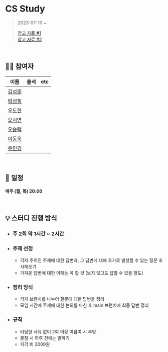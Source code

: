 # CS Study

                                    
> 2023-07-10 ~

> [참고 자료 #1](https://github.com/gyoogle/tech-interview-for-developer)  
> [참고 자료 #2](https://www.notion.so/codestates/08a2e00842144575a220fcd2b2825e33)

<br>

## 👨‍💻 참여자

|                   이름                   | 출석 | etc |
| :--------------------------------------: | :--: | :-: |
| [김성훈](https://github.com/Hoonology) |     |     |
| [박성필](https://github.com/psp3742) |     |     |
| [우도현](https://github.com/teddy-woo) |     |     |
| [오시연](https://github.com/seay0) |     |     |
| [오승택](https://github.com/ostarry0728) |     |     |
| [이동욱](https://github.com/dongukuklee) |     |     |
| [주민경](https://github.com/MinkyungJ) |     |     |

<br>

## 📅 일정

**매주 (월, 목) 20:00**

<br>

## 💡 스터디 진행 방식

- ### 주 2회 약 1시간 ~ 2시간
- ### 주제 선정
  - 각자 주어진 주제에 대한 답변과, 그 답변에 대해 추가로 발생할 수 있는 질문 조사해오기
  - 가져온 답변에 대한 이해는 꼭 할 것 (보지 않고도 답할 수 있을 정도)
- ### 정리 방식
  - 각자 브랜치를 나누어 질문에 대한 답변을 정리
  - 모임 시간에 주제에 대한 논의를 마친 후 main 브랜치에 최종 답변 정리
- ### 규칙
  - 타당한 사유 없이 2회 이상 미참여 시 추방
  - 불참 시 하루 전에는 말하기
  - 지각 비 2000원
  <br>

